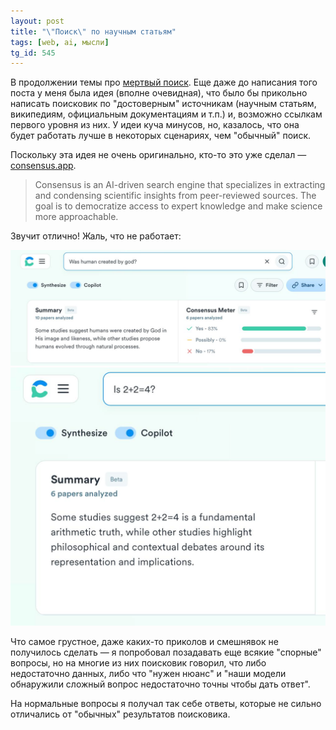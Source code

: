```yaml
---
layout: post
title: "\"Поиск\" по научным статьям"
tags: [web, ai, мысли]
tg_id: 545
---
```

В продолжении темы про [мертвый поиск](/2024/04/23/dead-search.html). Еще даже до написания того поста у меня была идея (вполне очевидная), что было бы прикольно написать поисковик по "достоверным" источникам (научным статьям, википедиям, официальным документациям и т.п.) и, возможно ссылкам первого уровня из них. У идеи куча минусов, но, казалось, что она будет работать лучше в некоторых сценариях, чем "обычный" поиск.

Поскольку эта идея не очень оригинально, кто-то это уже сделал — [consensus.app](https://consensus.app/).

> Consensus is an AI-driven search engine that specializes in extracting and condensing scientific insights from peer-reviewed sources. The goal is to democratize access to expert knowledge and make science more approachable.

Звучит отлично! Жаль, что не работает:

![](/assets/images/consensus_search_1.png)
![](/assets/images/consensus_search_2.png)

Что самое грустное, даже каких-то приколов и смешнявок не получилось сделать — я попробовал позадавать еще всякие "спорные" вопросы, но на многие из них поисковик говорил, что либо недостаточно данных, либо что "нужен нюанс" и "наши модели обнаружили сложный вопрос недостаточно точны чтобы дать ответ". 

На нормальные вопросы я получал так себе ответы, которые не сильно отличались от "обычных" результатов поисковика.
